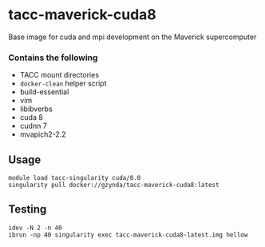# tacc-maverick-cuda8
Base image for cuda and mpi development on the Maverick supercomputer

### Contains the following

- TACC mount directories
- `docker-clean` helper script
- build-essential
- vim
- libibverbs
- cuda 8
- cudnn 7
- mvapich2-2.2

## Usage

```
module load tacc-singularity cuda/8.0
singularity pull docker://gzynda/tacc-maverick-cuda8:latest
```

## Testing

```
idev -N 2 -n 40
ibrun -np 40 singularity exec tacc-maverick-cuda8-latest.img hellow
```
